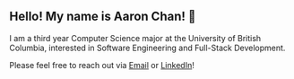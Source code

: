## Hello! My name is Aaron Chan! 👋

I am a third year Computer Science major at the University of British Columbia, interested in Software Engineering and Full-Stack Development.

Please feel free to reach out via [Email](mailto:aaronkaichan@gmail.com) or [LinkedIn](https://www.linkedin.com/in/aaronkaicheechan/)!
